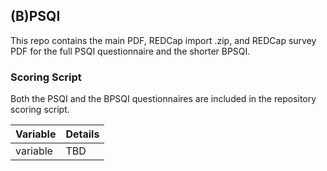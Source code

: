 ## (B)PSQI

This repo contains the main PDF, REDCap import .zip, and REDCap survey PDF for the full PSQI questionnaire and the shorter BPSQI.


### Scoring Script
Both the PSQI and the BPSQI questionnaires are included in the repository scoring script.

| Variable | Details |
| :--  | :--  |
| variable | TBD |